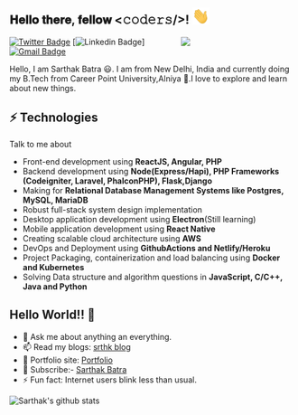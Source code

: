 <h2> 𝐇𝐞𝐥𝐥𝐨 𝐭𝐡𝐞𝐫𝐞, 𝐟𝐞𝐥𝐥𝐨𝐰 <𝚌𝚘𝚍𝚎𝚛𝚜/>! <img src="https://raw.githubusercontent.com/ABSphreak/ABSphreak/master/gifs/Hi.gif" width="30px"></h2>

<img align='right' src='https://user-images.githubusercontent.com/5713670/87202985-820dcb80-c2b6-11ea-9f56-7ec461c497c3.gif' width='200"'>

[![Twitter Badge](https://img.shields.io/badge/-@sarthakbatra-1ca0f1?style=flat-square&labelColor=1ca0f1&logo=twitter&logoColor=white&link=https://twitter.com/Harshkhatri24)](https://twitter.com/sarthakbatra) [![Linkedin Badge](https://img.shields.io/badge/Sarthak-blue?style=flat-square&logo=Linkedin&logoColor=white&link=https://www.linkedin.com/in/sarthak-batra-12639676/)]
[![Gmail Badge](https://img.shields.io/badge/-sarthak.technical@gmail.com-c14438?style=flat-square&logo=Gmail&logoColor=white&link=mailto:sarthak.technical@gmail.com)](mailto:sarthak.technical@gmail.com)

Hello, I am Sarthak Batra 😃. I am from New Delhi, India and currently doing my B.Tech from Career Point University,Alniya 🏫.I love to explore and learn about new things.

## ⚡ Technologies
Talk to me about
- Front-end development using **ReactJS, Angular, PHP**
- Backend development using **Node(Express/Hapi), PHP Frameworks (Codeigniter, Laravel, PhalconPHP), Flask,Django**
- Making for **Relational Database Management Systems like Postgres, MySQL, MariaDB**
- Robust full-stack system design implementation
- Desktop application development using **Electron**(Still learning)
- Mobile application development using **React Native**
- Creating scalable cloud architecture using **AWS**
- DevOps and Deployment using **GithubActions and Netlify/Heroku**
- Project Packaging, containerization and load balancing using **Docker and Kubernetes**
- Solving Data structure and algorithm questions in **JavaScript, C/C++, Java and Python**
## Hello World!! 🤔
- 💬 Ask me about anything an everything.
- 📫 Read my blogs: [srthk blog](blog.srthk.com)
- 🎯 Portfolio site: [Portfolio](srthk.om)
- 🔔 Subscribe:- [Sarthak Batra](https://www.youtube.com/channel/UCSppitClTvgot89fBdRxXoA?view_as=subscriber)
- ⚡ Fun fact: Internet users blink less than usual.

![Sarthak's github stats](https://github-readme-stats.vercel.app/api?username=Sarthak1991&hide=["issues"]&show_icons=true)


